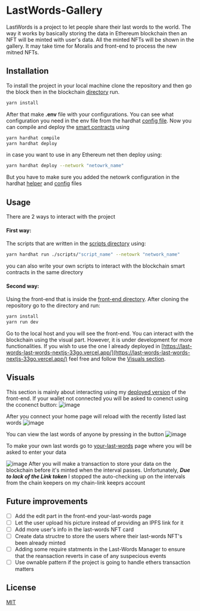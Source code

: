 # LastWords-Gallery

LastWords is a project to let people share their last words to the world. The way it works by basically storing the data in Ethereum blockchain then an NFT will be minted with user's data. All the minted NFTs will be shown in the gallery. It may take time for Moralis and front-end to process the new  mitned NFTs.
## Installation

To install the project in your local machine clone the repository and then go the block then in the blockchain [directory](https://github.com/Asem-Abdelhady/LastWords/tree/master/LastWords-hardhat) run.

```bash
yarn install
```
After that make **.env** file with your configurations. You can see what configuration you need in the env file from the hardhat [config file](https://github.com/Asem-Abdelhady/LastWords/blob/master/LastWords-hardhat/hardhat.config.js). Now you can compile and deploy the [smart contracts](https://github.com/Asem-Abdelhady/LastWords/tree/master/LastWords-hardhat/contracts) using

```bash
yarn hardhat compile
yarn hardhat deploy
```
in case you want to use in any Ethereum net then deploy using:

```bash
yarn hardhat deploy --network "netowrk_name"
```
But you have to make sure you added the netowrk configuration in the hardhat [helper](https://github.com/Asem-Abdelhady/LastWords/blob/master/LastWords-hardhat/helper-hardhat-config.js) and [config](https://github.com/Asem-Abdelhady/LastWords/blob/master/LastWords-hardhat/hardhat.config.js) files

## Usage
There are 2 ways to interact with the project
#### First way:
The scripts that are written in the [scripts directory](https://github.com/Asem-Abdelhady/LastWords/tree/master/LastWords-hardhat/scripts) using:
```bash
yarn hardhat run ./scripts/"script_name" --netowrk "network_name"
```
you can also write your own scripts to interact with the blockchain smart contracts in the same directory
#### Second way:
Using the front-end that is inside the [front-end directory](https://github.com/Asem-Abdelhady/LastWords/tree/master/LastWords-nextjs). After cloning the repository go to the directory and run:
```bash
yarn install
yarn run dev
``` 
Go to the local host and you will see the front-end. You can interact with the blockchain using the visual part. However, it is under development for more functionalities. If you wish to use the one I already deployed in [https://last-words-last-words-nextjs-33go.vercel.app/](https://last-words-last-words-nextjs-33go.vercel.app/) feel free and follow the [Visuals section](#Visuals).

## Visuals
This section is mainly about interacting using my [deployed version](https://last-words-last-words-nextjs-33go.vercel.app/) of the front-end. If your wallet not connected you will be asked to conenct using the cconenct button:
![image](https://user-images.githubusercontent.com/40506647/192311054-b41a95c7-c44f-4c41-9ef3-8fd0dc18a3b8.png)

After you connect your home page will reload with the recently listed last words
![image](https://user-images.githubusercontent.com/40506647/192310252-1450f837-f480-491c-8014-fcfe73b3e530.png)

You can view the last words of anyone by pressing in the button
![image](https://user-images.githubusercontent.com/40506647/192311888-60fec742-3705-4ecb-bf73-3f08efacef6f.png)

To make your own last words go to [your-last-words](https://last-words-last-words-nextjs-33go.vercel.app/your-last-words) page where you will be asked to enter your data

![image](https://user-images.githubusercontent.com/40506647/192312506-0c275096-2c15-4b81-8f1b-7582dec391d4.png)
After you will make a transaction to store your data on the blockchain before it's minted when the interval passes. Unfortunately, ***Due to lack of the Link token*** I stopped the auto-checking up on the intervals from the chain keepers on my chain-link keeprs account

## Future improvements
- [ ] Add the edit part in the front-end your-last-words page
- [ ] Let the user upload his picture instead of providing an IPFS link for it
- [ ] Add more user's info in the last-words NFT card
- [ ] Create data structre to store the users where their last-words NFT's been already minted
- [ ] Adding some require statments in the Last-Words Manager to ensure that the reansaction reverts in case of any suspecious events
- [ ] Use ownable pattern if the project is going to handle ethers transaction matters
## License
[MIT](https://choosealicense.com/licenses/mit/)
